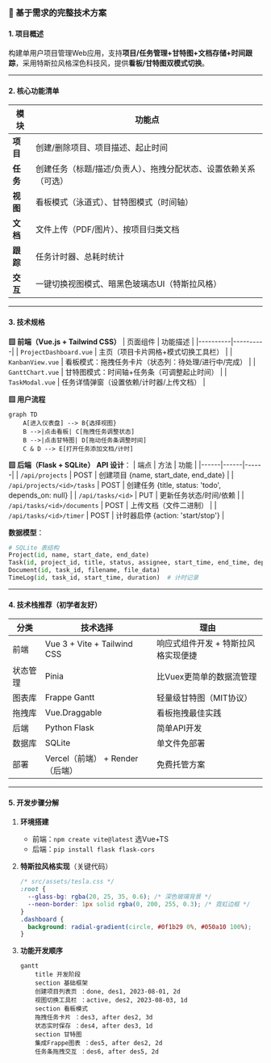 ### 🚀 基于需求的完整技术方案

#### 1. 项目概述
构建单用户项目管理Web应用，支持**项目/任务管理+甘特图+文档存储+时间跟踪**，采用特斯拉风格深色科技风，提供**看板/甘特图双模式切换**。

---

#### 2. 核心功能清单
| 模块 | 功能点 |
|------|--------|
| **项目** | 创建/删除项目、项目描述、起止时间 |
| **任务** | 创建任务（标题/描述/负责人）、拖拽分配状态、设置依赖关系（可选） |
| **视图** | 看板模式（泳道式）、甘特图模式（时间轴） |
| **文档** | 文件上传（PDF/图片）、按项目归类文档 |
| **跟踪** | 任务计时器、总耗时统计 |
| **交互** | 一键切换视图模式、暗黑色玻璃态UI（特斯拉风格） |

---

#### 3. 技术规格
**▨ 前端（Vue.js + Tailwind CSS）**
| 页面组件 | 功能描述 |
|----------|----------|
| `ProjectDashboard.vue` | 主页（项目卡片网格+模式切换工具栏） |
| `KanbanView.vue` | 看板模式：拖拽任务卡片（状态列：待处理/进行中/完成） |
| `GanttChart.vue` | 甘特图模式：时间轴+任务条（可调整起止时间） |
| `TaskModal.vue` | 任务详情弹窗（设置依赖/计时器/上传文档） |

**▨ 用户流程**
```mermaid
graph TD
    A[进入仪表盘] --> B{选择视图}
    B -->|点击看板| C[拖拽任务调整状态]
    B -->|点击甘特图| D[拖动任务条调整时间]
    C & D --> E[打开任务添加文档/计时]
```

**▨ 后端（Flask + SQLite）**
**API 设计**：
| 端点 | 方法 | 功能 |
|------|------|------|
| `/api/projects` | POST | 创建项目 {name, start_date, end_date} |
| `/api/projects/<id>/tasks` | POST | 创建任务 {title, status: 'todo', depends_on: null} |
| `/api/tasks/<id>` | PUT | 更新任务状态/时间/依赖 |
| `/api/tasks/<id>/documents` | POST | 上传文档（文件二进制） |
| `/api/tasks/<id>/timer` | POST | 计时器启停 {action: 'start/stop'} |

**数据模型**：
```python
# SQLite 表结构
Project(id, name, start_date, end_date)
Task(id, project_id, title, status, assignee, start_time, end_time, depends_on)
Document(id, task_id, filename, file_data)
TimeLog(id, task_id, start_time, duration)  # 计时记录
```

---

#### 4. 技术栈推荐（初学者友好）
| 分类 | 技术选择 | 理由 |
|------|----------|------|
| 前端 | Vue 3 + Vite + Tailwind CSS | 响应式组件开发 + 特斯拉风格实现便捷 |
| 状态管理 | Pinia | 比Vuex更简单的数据流管理 |
| 图表库 | Frappe Gantt | 轻量级甘特图（MIT协议） |
| 拖拽库 | Vue.Draggable | 看板拖拽最佳实践 |
| 后端 | Python Flask | 简单API开发 |
| 数据库 | SQLite | 单文件免部署 |
| 部署 | Vercel（前端） + Render（后端） | 免费托管方案 |

---

#### 5. 开发步骤分解
1. **环境搭建**
   - 前端：`npm create vite@latest` 选Vue+TS
   - 后端：`pip install flask flask-cors`

2. **特斯拉风格实现**（关键代码）
   ```css
   /* src/assets/tesla.css */
   :root {
     --glass-bg: rgba(20, 25, 35, 0.6); /* 深色玻璃背景 */
     --neon-border: 1px solid rgba(0, 200, 255, 0.3); /* 霓虹边框 */
   }
   .dashboard {
     background: radial-gradient(circle, #0f1b29 0%, #050a10 100%);
   }
   ```

3. **功能开发顺序**
   ```mermaid
   gantt
       title 开发阶段
       section 基础框架
       创建项目列表页 ：done, des1, 2023-08-01, 2d
       视图切换工具栏 ：active, des2, 2023-08-03, 1d
       section 看板模式
       拖拽任务卡片 ：des3, after des2, 3d
       状态实时保存 ：des4, after des3, 1d
       section 甘特图
       集成Frappe图表 ：des5, after des2, 2d
       任务条拖拽交互 ：des6, after des5, 2d
   ```
